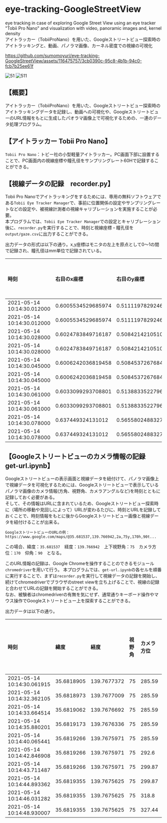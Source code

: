 # eye-tracking-GoogleStreetView
eye tracking in case of exploring Google Street View using an eye tracker "Tobii Pro Nano" and visualization with video, panoramic images and, kernel density  
アイトラッカー（TobiiProNano）を用いた、Googleストリートビュー探索時のアイトラッキングと、動画、パノラマ画像、カーネル密度での視線の可視化
  

https://github.com/sumomoyuri/eye-tracking-GoogleStreetView/assets/116475757/3cb0390c-95c8-4b1b-94c0-fcb7b25ee61f

![51](https://github.com/sumomoyuri/eye-tracking-GoogleStreetView/assets/116475757/54840cb0-9372-4362-b759-75aeac3b900e)
![511](https://github.com/sumomoyuri/eye-tracking-GoogleStreetView/assets/116475757/07e0a519-694b-4539-80b2-5cea3341c5c2)

## 【概要】
アイトラッカー（TobiiProNano）を用いた、Googleストリートビュー探索時のアイトラッキングデータを記録し、動画への可視化や、GoogleストリートビューのURL情報をもとに生成したパオラマ画像上で可視化するための、一連のデータ処理プログラム。

## 【アイトラッカー Tobii Pro Nano】
`Tobii Pro Nano`：トビー社の小型軽量アイトラッカー。PC画面下部に設置することで、PC画面内の視線座標や瞳孔径をサンプリングレート60Hで記録することができる。

## 【視線データの記録　recorder.py】
Tobii Pro Nanoでアイトラッキングをするためには、専用の無料ソフトウェアである`Tobii Eye Tracker Manager`で、事前に位置関係の設定やサンプリングレートなどの設定や、被視線計測者の視線キャリブレーションを実施することが必要。  
本プログラムでは、`Tobii Eye Tracker Manager`での設定とキャリブレーション後に、`recorder.py`を実行することで、時刻と視線座標・瞳孔径を`output/gaze.csv`に出力することができる。  

出力データの形式は以下の通り。x,y座標はモニタの左上を原点として0〜1の間で記録され、瞳孔径はmm単位で記録されている。

|時刻|右目のx座標|右目のy座標|左目のx座標| 左目のy座標|右目の瞳孔径|左目の瞳孔径|右目瞳孔径データ有無|左目瞳孔径データ有無|
|:----|:----|:----|:----|:----|:----|:----|:----|:----|
|2021-05-14 10:14:30.012000|0.6005534529685974| 0.5111197829246521|0.6006736159324646| 0.5411497950553894|3.6480255127|3.5655670166|True|True|
|2021-05-14 10:14:30.012000|0.6005534529685974| 0.5111197829246521|0.6006736159324646| 0.5411497950553894|3.6480255127|3.5655670166|True|True|
|2021-05-14 10:14:30.028000|0.6024783849716187| 0.5084214210510254|0.6006250381469727| 0.5380455851554871|3.65855407715|3.58148193359|True|True|
|2021-05-14 10:14:30.028000|0.6024783849716187| 0.5084214210510254|0.6006250381469727| 0.5380455851554871|3.65855407715|3.58148193359|True|True|
|2021-05-14 10:14:30.045000|0.6006242036819458| 0.5084537267684937|0.5998525619506836| 0.537571132183075|3.65812683105|3.59248352051|True|True|
|2021-05-14 10:14:30.045000|0.6006242036819458| 0.5084537267684937|0.5998525619506836| 0.537571132183075|3.65812683105|3.59248352051|True|True|
|2021-05-14 10:14:30.061000|0.6033099293708801| 0.5138833522796631|0.6076745986938477| 0.5201295018196106|3.66387939453|3.59434509277|True|True|
|2021-05-14 10:14:30.061000|0.6033099293708801| 0.5138833522796631|0.6076745986938477| 0.5201295018196106|3.66387939453|3.59434509277|True|True|
|2021-05-14 10:14:30.078000|0.637449324131012| 0.5655802488327026|0.609611451625824| 0.5185182094573975|3.21092224121|3.52241516113|True|True|
|2021-05-14 10:14:30.078000|0.637449324131012| 0.5655802488327026|0.609611451625824| 0.5185182094573975|3.21092224121|3.52241516113|True|True|


## 【Googleストリートビューのカメラ情報の記録　get-url.ipynb】
Googleストリートビューの表示画面と視線データを紐付けて、パノラマ画像上で視線データを可視化するためには、Googleストリートビューで表示しているパノラマ画像のカメラ情報(方角、視野角、カメラアングルなど)を時刻とともに記録しておく必要がある。  
そして、その情報はURLに含まれているため、Googleストリートビュー探索時に（場所の移動や見回しによって）URLが変わるたびに、時刻とURLを記録しておくことで、時刻情報をもとに後からGoogleストリートビュー画像と視線データを紐付けることが出来る。
```
GoogleストリートビューのURLの例：　https://www.google.com/maps/@35.681537,139.766942,2a,75y,170h,90t...
```
この場合、緯度：`35.681537`　経度：`139.766942`　上下視野角：`75`　カメラ方位：`170`　仰角：`90`　となる。  

このURL情報の記録は、Google Chromeを操作することのできるモジュール`chromedriver`を用いて行う。
本プログラムでは、`get-url.ipynb`の各セルを順番に実行することで、まずは`recorder.py`を実行して視線データの記録を開始し、続けてchromedriverでブラウザのstreet viewを立ち上げることで、視線の記録と合わせてURLの記録を開始することができる。  
なお、被験者はchromedriverの有無を気にせず、通常通りキーボード操作やマウス操作でGoogleストリートビュー上を探索することができる。

出力データは以下の通り。

|時刻|緯度|経度|視野角|カメラ方位|カメラ上下角度|paneID|URL|
|:----|:----|:----|:----|:----|:----|:----|:----|
|2021-05-14 10:14:30.061915|35.6818905|139.7677372|75|285.59|90|7Bo4nn9EfYkz-rdzbsKfvw|https://www.google.com/maps/@35.6818905,139.7677372,2a,75y,285.59h,90t/data=!3m6!1e1!3m4!1s7Bo4nn9EfYkz-rdzbsKfvw!2e0!7i13312!8i6656|
|2021-05-14 10:14:32.362105|35.6818973|139.7677009|75|285.59|90|DSSW3-Ba0_LXifmOIlqGbQ|https://www.google.com/maps/@35.6818973,139.7677009,2a,75y,285.59h,90t/data=!3m6!1e1!3m4!1sDSSW3-Ba0_LXifmOIlqGbQ!2e0!7i13312!8i6656|
|2021-05-14 10:14:33.664514|35.6819062|139.7676692|75|285.59|90|OzNk__GpWXGr-AZPTFrehQ|https://www.google.com/maps/@35.6819062,139.7676692,2a,75y,285.59h,90t/data=!3m6!1e1!3m4!1sOzNk__GpWXGr-AZPTFrehQ!2e0!7i13312!8i6656|
|2021-05-14 10:14:35.880201|35.6819173|139.7676336|75|285.59|90|8PXGZrEDzwsiMIW7YDyK_Q|https://www.google.com/maps/@35.6819173,139.7676336,2a,75y,285.59h,90t/data=!3m6!1e1!3m4!1s8PXGZrEDzwsiMIW7YDyK_Q!2e0!7i13312!8i6656|
|2021-05-14 10:14:40.065441|35.6819266|139.7675971|75|285.59|90|ZP0jpwMOMlI98rv61nNHSQ|https://www.google.com/maps/@35.6819266,139.7675971,2a,75y,285.59h,90t/data=!3m6!1e1!3m4!1sZP0jpwMOMlI98rv61nNHSQ!2e0!7i13312!8i6656|
|2021-05-14 10:14:42.846908|35.6819266|139.7675971|75|292.6|90|ZP0jpwMOMlI98rv61nNHSQ|https://www.google.com/maps/@35.6819266,139.7675971,2a,75y,292.6h,90t/data=!3m6!1e1!3m4!1sZP0jpwMOMlI98rv61nNHSQ!2e0!7i13312!8i6656|
|2021-05-14 10:14:43.711487|35.6819266|139.7675971|75|299.87|90|ZP0jpwMOMlI98rv61nNHSQ|https://www.google.com/maps/@35.6819266,139.7675971,2a,75y,299.87h,90t/data=!3m6!1e1!3m4!1sZP0jpwMOMlI98rv61nNHSQ!2e0!7i13312!8i6656|
|2021-05-14 10:14:44.893362|35.6819355|139.7675625|75|299.87|90|897Qk7Djww5VYSYoJleJew|https://www.google.com/maps/@35.6819355,139.7675625,2a,75y,299.87h,90t/data=!3m6!1e1!3m4!1s897Qk7Djww5VYSYoJleJew!2e0!7i13312!8i6656|
|2021-05-14 10:14:46.031282|35.6819355|139.7675625|75|318.8|90|897Qk7Djww5VYSYoJleJew|https://www.google.com/maps/@35.6819355,139.7675625,2a,75y,318.8h,90t/data=!3m6!1e1!3m4!1s897Qk7Djww5VYSYoJleJew!2e0!7i13312!8i6656|
|2021-05-14 10:14:48.930007|35.6819355|139.7675625|75|327.44|90|897Qk7Djww5VYSYoJleJew|https://www.google.com/maps/@35.6819355,139.7675625,2a,75y,327.44h,90t/data=!3m6!1e1!3m4!1s897Qk7Djww5VYSYoJleJew!2e0!7i13312!8i6656|
